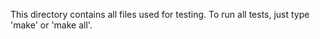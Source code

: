 This directory contains all files used for testing. To run all tests, just type 'make' or 'make all'.
